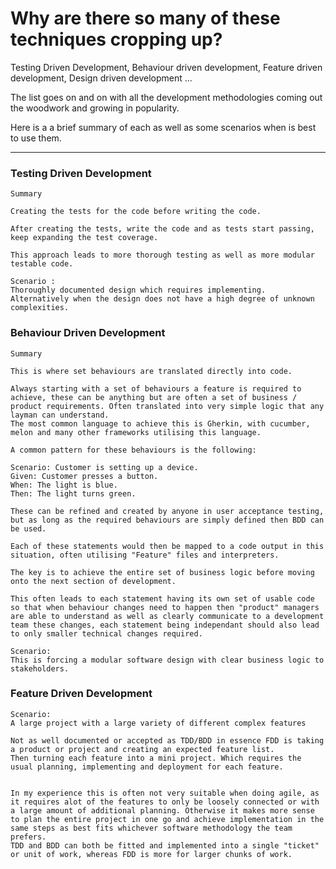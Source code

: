 # Why are there so many of these techniques cropping up?

Testing Driven Development, Behaviour driven development, Feature driven development, Design driven development ...

The list goes on and on with all the development methodologies coming out the woodwork and growing in popularity.

Here is a a brief summary of each as well as some scenarios when is best to use them.

---

### Testing Driven Development
    Summary

    Creating the tests for the code before writing the code.

    After creating the tests, write the code and as tests start passing, keep expanding the test coverage.
    
    This approach leads to more thorough testing as well as more modular testable code.

    Scenario :
    Thoroughly documented design which requires implementing.
    Alternatively when the design does not have a high degree of unknown complexities.

### Behaviour Driven Development
    Summary 

    This is where set behaviours are translated directly into code.

    Always starting with a set of behaviours a feature is required to achieve, these can be anything but are often a set of business / product requirements. Often translated into very simple logic that any layman can understand.
    The most common language to achieve this is Gherkin, with cucumber, melon and many other frameworks utilising this language.

    A common pattern for these behaviours is the following:
    
    Scenario: Customer is setting up a device.
    Given: Customer presses a button.
    When: The light is blue.
    Then: The light turns green.
    
    These can be refined and created by anyone in user acceptance testing, but as long as the required behaviours are simply defined then BDD can be used.

    Each of these statements would then be mapped to a code output in this situation, often utilising "Feature" files and interpreters.

    The key is to achieve the entire set of business logic before moving onto the next section of development.

    This often leads to each statement having its own set of usable code so that when behaviour changes need to happen then "product" managers are able to understand as well as clearly communicate to a development team these changes, each statement being independant should also lead to only smaller technical changes required.
    
    Scenario:
    This is forcing a modular software design with clear business logic to stakeholders.

### Feature Driven Development
    Scenario: 
    A large project with a large variety of different complex features

    Not as well documented or accepted as TDD/BDD in essence FDD is taking a product or project and creating an expected feature list.
    Then turning each feature into a mini project. Which requires the usual planning, implementing and deployment for each feature.


    In my experience this is often not very suitable when doing agile, as it requires alot of the features to only be loosely connected or with a large amount of additional planning. Otherwise it makes more sense to plan the entire project in one go and achieve implementation in the same steps as best fits whichever software methodology the team prefers.
    TDD and BDD can both be fitted and implemented into a single "ticket" or unit of work, whereas FDD is more for larger chunks of work.

